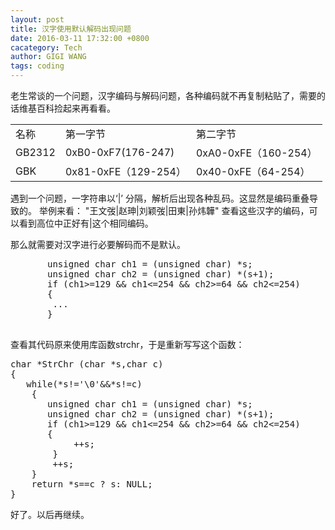 ```yaml
---
layout: post
title: 汉字使用默认解码出现问题
date: 2016-03-11 17:32:00 +0800
cacategory: Tech
author: GIGI WANG
tags: coding
---
```


老生常谈的一个问题，汉字编码与解码问题，各种编码就不再复制粘贴了，需要的话维基百科捡起来再看看。
<table>
<tr>
    <td>名称</td>
        <td>第一字节</td>
	    <td>第二字节</td>
	    </tr>
	    <tr>
	        <td>GB2312</td>
		    <td>0xB0-0xF7(176-247)</td>	
		        <td>0xA0-0xFE（160-254）</td>
			</tr>
			<tr>
			<td>GBK</td>
			<td>0x81-0xFE（129-254）</td>
			<td>0x40-0xFE（64-254）</td>
			</tr>
			</table>

遇到一个问题，一字符串以‘|’ 分隔，解析后出现各种乱码。这显然是编码重叠导致的。
举例来看：
 "王文弢|赵珅|刘颖弢|田東|孙炜韡"
 查看这些汉字的编码，可以看到高位中正好有|这个相同编码。
 
那么就需要对汉字进行必要解码而不是默认。
<pre>
       unsigned char ch1 = (unsigned char) *s;
       unsigned char ch2 = (unsigned char) *(s+1);
       if (ch1>=129 && ch1<=254 && ch2>=64 && ch2<=254)
       {
        ...
       }

</pre>

查看其代码原来使用库函数strchr，于是重新写写这个函数：
<pre>
char *StrChr (char *s,char c)
{
   while(*s!='\0'&&*s!=c)
    {
       unsigned char ch1 = (unsigned char) *s;
       unsigned char ch2 = (unsigned char) *(s+1);
       if (ch1>=129 && ch1<=254 && ch2>=64 && ch2<=254)
       {
            ++s;
        }
        ++s;
    }
    return *s==c ? s: NULL;
}
</pre>

好了。以后再继续。
